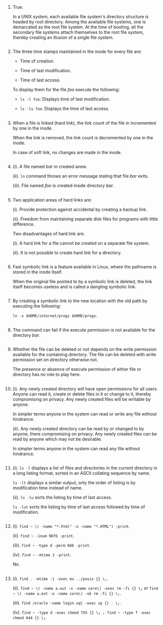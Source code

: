 01. True.

    In a UNIX system, each available file system's directory structure is headed by root directory. Among the available file systems, one is demarcated as the root file system. At the time of booting, all the secondary file systems attach themselves to the root file system, thereby creating an illusion of a single file system.

##

02. The three time stamps maintained in the inode for every file are:

    -   Time of creation.

    -   Time of last modification.

    -   Time of last access.

    To display them for the file _foo_ execute the following:

    -   `ls -l foo`: Displays time of last modification.

    -   `ls -lu foo`: Displays the time of last access.

##

03. When a file is linked (hard link), the link count of the file in incremented by one in the inode.

    When the link is removed, the link count is decremented by one in the inode.

    In case of soft link, no changes are made in the inode.

##

04. (i). A file named _bar_ in created anew.

    (ii). `ln` command throws an error message stating that file _bar_ exits.

    (iii). File named _foo_ is created inside directory _bar_.

##

05. Two application areas of hard links are:

    (i). Provide protection against accidental by creating a backup link.

    (ii). Freedom from maintaining separate disk files for programs with little difference.

    Two disadvantages of hard link are:

    (i). A hard link for a file cannot be created on a separate file system.

    (ii). It is not possible to create hard link for a directory.

##

06. Fast symbolic link is a feature available in Linux, where the pathname is stored in the inode itself.

    When the original file pointed to by a symbolic link is deleted, the link itself becomes useless and is called a dangling symbolic link.

##

07. By creating a symbolic link to the new location with the old path by executing the following:

    `ln -s $HOME/internet/progs $HOME/progs`.

##

08. The command can fail if the execute permission is not available for the directory _bar_.

##

09. Whether the file can be deleted or not depends on the write permission available for the containing directory. The file can be deleted with write permission set on directory otherwise not.

    The presence or absence of execute permission of either file or directory has no role to play here.

##

10. (i). Any newly created directory will have open permissions for all users. Anyone can read it, create or delete files in it or change to it, thereby compromising on privacy. Any newly created files will be writable by anyone.

    In simpler terms anyone in the system can read or write any file without hindrance.

    (ii). Any newly created directory can be read by or changed to by anyone, there compromising on privacy. Any newly created files can be read by anyone which may not be desirable.

    In simpler terms anyone in the system can read any file without hindrance.

##

11. (i). `ls -l` displays a list of files and directories in the current directory in a long listing format, sorted in an ASCII collating sequence by name.

    `ls -lt` displays a similar output, only the order of listing is by modification time instead of name.

    (ii). `ls -lu` sorts the listing by time of last access.

    `ls -lut` sorts the listing by time of last access followed by time of modification.

##

12. (i). `find ~ \( -name "*.html" -o -name "*.HTML") -print`.

    (ii). `find ~ -inum 9076 -print`.

    (iii). `find ~ -type d -perm 666 -print`.

    (iv). `find ~ -mtime 1 -print`.

    No.

##

13. (i). `find . -mtime -1 -exec mv ../posix {} \;`.

    (ii). `find ~ \( -name a.out -o -name core\) -exec rm -fi {} \;` or `find ~ \( -name a.out -o -name core\) -ok rm -fi {} \;`.

    (iii). `find /oracle -name login.sql -exec cp {} . \;`.

    (iv). `find ~ -type d -exec chmod 755 {} \; ; find ~ -type f -exec chmod 644 {} \;`.

##
